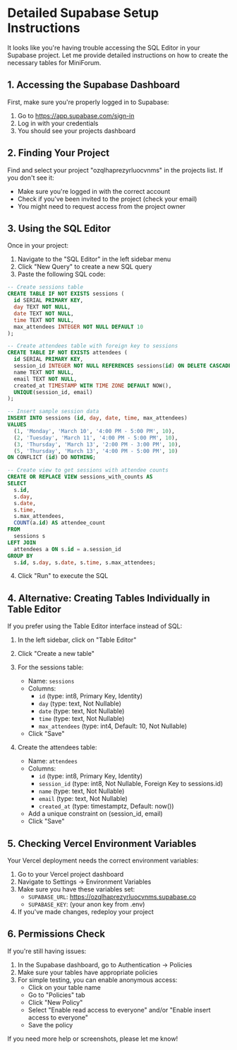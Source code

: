 # Detailed Supabase Setup Instructions

It looks like you're having trouble accessing the SQL Editor in your Supabase project. Let me provide detailed instructions on how to create the necessary tables for MiniForum.

## 1. Accessing the Supabase Dashboard

First, make sure you're properly logged in to Supabase:

1. Go to https://app.supabase.com/sign-in
2. Log in with your credentials
3. You should see your projects dashboard

## 2. Finding Your Project

Find and select your project "ozqlhaprezyrluocvnms" in the projects list. If you don't see it:
- Make sure you're logged in with the correct account
- Check if you've been invited to the project (check your email)
- You might need to request access from the project owner

## 3. Using the SQL Editor

Once in your project:

1. Navigate to the "SQL Editor" in the left sidebar menu
2. Click "New Query" to create a new SQL query
3. Paste the following SQL code:

```sql
-- Create sessions table
CREATE TABLE IF NOT EXISTS sessions (
  id SERIAL PRIMARY KEY,
  day TEXT NOT NULL,
  date TEXT NOT NULL,
  time TEXT NOT NULL,
  max_attendees INTEGER NOT NULL DEFAULT 10
);

-- Create attendees table with foreign key to sessions
CREATE TABLE IF NOT EXISTS attendees (
  id SERIAL PRIMARY KEY,
  session_id INTEGER NOT NULL REFERENCES sessions(id) ON DELETE CASCADE,
  name TEXT NOT NULL,
  email TEXT NOT NULL,
  created_at TIMESTAMP WITH TIME ZONE DEFAULT NOW(),
  UNIQUE(session_id, email)
);

-- Insert sample session data
INSERT INTO sessions (id, day, date, time, max_attendees)
VALUES 
  (1, 'Monday', 'March 10', '4:00 PM - 5:00 PM', 10),
  (2, 'Tuesday', 'March 11', '4:00 PM - 5:00 PM', 10),
  (3, 'Thursday', 'March 13', '2:00 PM - 3:00 PM', 10),
  (5, 'Thursday', 'March 13', '4:00 PM - 5:00 PM', 10)
ON CONFLICT (id) DO NOTHING;

-- Create view to get sessions with attendee counts
CREATE OR REPLACE VIEW sessions_with_counts AS
SELECT 
  s.id,
  s.day,
  s.date,
  s.time,
  s.max_attendees,
  COUNT(a.id) AS attendee_count
FROM 
  sessions s
LEFT JOIN 
  attendees a ON s.id = a.session_id
GROUP BY 
  s.id, s.day, s.date, s.time, s.max_attendees;
```

4. Click "Run" to execute the SQL

## 4. Alternative: Creating Tables Individually in Table Editor

If you prefer using the Table Editor interface instead of SQL:

1. In the left sidebar, click on "Table Editor"
2. Click "Create a new table"
3. For the sessions table:
   - Name: `sessions`
   - Columns:
     - `id` (type: int8, Primary Key, Identity)
     - `day` (type: text, Not Nullable)
     - `date` (type: text, Not Nullable)
     - `time` (type: text, Not Nullable)
     - `max_attendees` (type: int4, Default: 10, Not Nullable)
   - Click "Save"

4. Create the attendees table:
   - Name: `attendees`
   - Columns:
     - `id` (type: int8, Primary Key, Identity)
     - `session_id` (type: int8, Not Nullable, Foreign Key to sessions.id)
     - `name` (type: text, Not Nullable)
     - `email` (type: text, Not Nullable)
     - `created_at` (type: timestamptz, Default: now())
   - Add a unique constraint on (session_id, email)
   - Click "Save"

## 5. Checking Vercel Environment Variables

Your Vercel deployment needs the correct environment variables:

1. Go to your Vercel project dashboard
2. Navigate to Settings → Environment Variables
3. Make sure you have these variables set:
   - `SUPABASE_URL`: https://ozqlhaprezyrluocvnms.supabase.co
   - `SUPABASE_KEY`: (your anon key from .env)
4. If you've made changes, redeploy your project

## 6. Permissions Check

If you're still having issues:

1. In the Supabase dashboard, go to Authentication → Policies
2. Make sure your tables have appropriate policies
3. For simple testing, you can enable anonymous access:
   - Click on your table name
   - Go to "Policies" tab
   - Click "New Policy"
   - Select "Enable read access to everyone" and/or "Enable insert access to everyone"
   - Save the policy

If you need more help or screenshots, please let me know!
